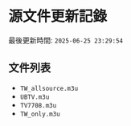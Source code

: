 # 源文件更新記錄

最後更新時間: `2025-06-25 23:29:54`

## 文件列表
- `TW_allsource.m3u`
- `UBTV.m3u`
- `TV7708.m3u`
- `TW_only.m3u`
